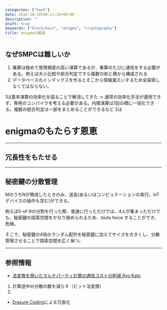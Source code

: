 ```yaml
---
categories: ["hack"]
date: 2016-10-20T00:11:35+09:00
description: ""
draft: true
keywords: ["blockchain", "enigma", "cryptography"]
title: enigmaの解説
---
```


## なぜSMPCは難しいか

1. 乗算は極めて使用頻度の高い演算であるが、乗算のたびに通信をする必要がある。例えば大小比較や統合判定ですら複数の和と積から構成される
2. データベースのインデックスを作るとそこから情報漏えいするため全探索しなくてはならない。

1は基本演算の効率化を図ることで解消してきた -> 通常の効率化手法が適用できず、専用のコンパイラを考える必要がある。内積演算は1回の積に一括化できる。複数の統合判定は一部をまとめることができるなど
2は

# enigmaのもたらす恩恵

---

## 冗長性をもたせる




----

## 秘密鍵の分散管理

MのうちNが賛成したときのみ、送金(あるいはコンピュテーションの実行。IoTデバイスの操作も含む)ができる。

例えば5-of-9の分割を行った際、普通に行っただけでは、4人が集まっただけでも、秘密鍵の探索空間をかなり狭められるため、blute force することができ、危険。

そこで、秘密鍵の4倍のランダム配列を秘密鍵に加えてサイズを大きくし、分散管理させることで探索空間を広く保つ。

----

## 参照情報

* [法変換を用いたマルチパーティ計算の通信コストの削減 Ryo Kato][cost_reduction]
 1. 計算途中の分散の数を減らす（ビット法変換）
 2.
* [Erasure Coding][Erasure Coding]による冗長化



[Erasure Coding]: https://blog.ethereum.org/2014/08/16/secret-sharing-erasure-coding-guide-aspiring-dropbox-decentralizer/#finitefields
[cost_reduction]: http://ir.lib.uec.ac.jp/infolib/user_contents/9000000780/9000000780.pdf
